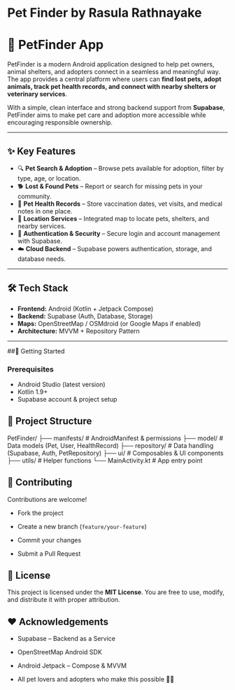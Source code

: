 # Pet Finder by Rasula Rathnayake

# 🐾 PetFinder App

PetFinder is a modern Android application designed to help pet owners, animal shelters, and adopters connect in a seamless and meaningful way. The app provides a central platform where users can **find lost pets, adopt animals, track pet health records, and connect with nearby shelters or veterinary services**.

With a simple, clean interface and strong backend support from **Supabase**, PetFinder aims to make pet care and adoption more accessible while encouraging responsible ownership.

---

## ✨ Key Features

- 🔍 **Pet Search & Adoption** – Browse pets available for adoption, filter by type, age, or location.
- 🐕 **Lost & Found Pets** – Report or search for missing pets in your community.
- 📝 **Pet Health Records** – Store vaccination dates, vet visits, and medical notes in one place.
- 📍 **Location Services** – Integrated map to locate pets, shelters, and nearby services.
- 🔐 **Authentication & Security** – Secure login and account management with Supabase.
- ☁️ **Cloud Backend** – Supabase powers authentication, storage, and database needs.

---

## 🛠️ Tech Stack

- **Frontend:** Android (Kotlin + Jetpack Compose)
- **Backend:** Supabase (Auth, Database, Storage)
- **Maps:** OpenStreetMap / OSMdroid (or Google Maps if enabled)
- **Architecture:** MVVM + Repository Pattern

---

##🚀 Getting Started

### Prerequisites
- Android Studio (latest version)
- Kotlin 1.9+
- Supabase account & project setup


## 📂 Project Structure
PetFinder/
├── manifests/            # AndroidManifest & permissions
├── model/                # Data models (Pet, User, HealthRecord)
├── repository/           # Data handling (Supabase, Auth, PetRepository)
├── ui/                   # Composables & UI components
├── utils/                # Helper functions
└── MainActivity.kt       # App entry point

## 🤝 Contributing

Contributions are welcome!

-   Fork the project

-   Create a new branch (`feature/your-feature`)

-   Commit your changes

-   Submit a Pull Request

## 📜 License

This project is licensed under the **MIT License**. You are free to use, modify, and distribute it with proper attribution.

## ❤️ Acknowledgements

-   Supabase – Backend as a Service

-   OpenStreetMap Android SDK

-   Android Jetpack – Compose & MVVM

-   All pet lovers and adopters who make this possible 🐶🐱